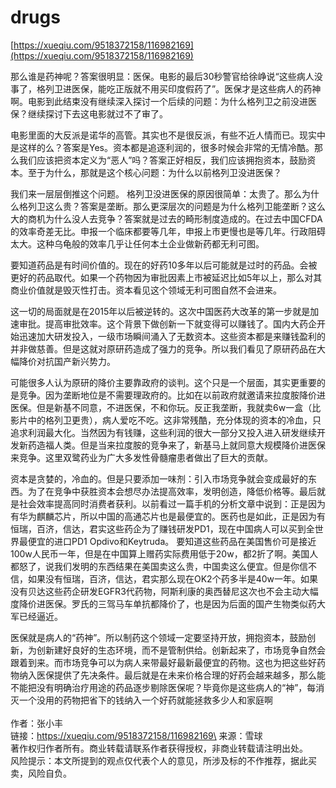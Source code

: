 # drugs

[https://xueqiu.com/9518372158/116982169](https://xueqiu.com/9518372158/116982169)

那么谁是药神呢？答案很明显：医保。电影的最后30秒警官给徐峥说“这些病人没事了，格列卫进医保，能吃正版就不用买印度假药了”。医保才是这些病人的药神啊。电影到此结束没有继续深入探讨一个后续的问题：为什么格列卫之前没进医保？继续探讨下去这电影就过不了审了。

电影里面的大反派是诺华的高管。其实也不是很反派，有些不近人情而已。现实中是这样的么？答案是Yes。资本都是追逐利润的，很多时候会非常的无情冷酷。那么我们应该把资本定义为“恶人”吗？答案正好相反，我们应该拥抱资本，鼓励资本。至于为什么，那就是这个核心问题：为什么以前格列卫没进医保？

我们来一层层倒推这个问题。 格列卫没进医保的原因很简单：太贵了。那么为什么格列卫这么贵？答案是垄断。那么更深层次的问题是为什么格列卫能垄断？这么大的商机为什么没人去竞争？答案就是过去的畸形制度造成的。在过去中国CFDA的效率奇差无比。申报一个临床都要等几年，申报上市更慢也是等几年。行政阻碍太大。这种乌龟般的效率几乎让任何本土企业做新药都无利可图。

要知道药品是有时间价值的。现在的好药10多年以后可能就是过时的药品。会被更好的药品取代。如果一个药物因为审批因素上市被延迟比如5年以上，那么对其商业价值就是毁灭性打击。资本看见这个领域无利可图自然不会进来。

这一切的局面就是在2015年以后被逆转的。这次中国医药大改革的第一步就是加速审批。提高审批效率。这个背景下做创新一下就变得可以赚钱了。国内大药企开始迅速加大研发投入，一级市场瞬间涌入了无数资本。这些资本都是来赚钱盈利的并非做慈善。但是这就对原研药造成了强力的竞争。所以我们看见了原研药品在大幅降价对抗国产新兴势力。

可能很多人认为原研的降价主要靠政府的谈判。这个只是一个层面，其实更重要的是竞争。因为垄断地位是不需要理政府的。比如在以前政府就邀请来拉度胺降价进医保。但是新基不同意，不进医保，不和你玩。反正我垄断，我就卖6w一盒（比影片中的格列卫更贵），病人爱吃不吃。这非常残酷，充分体现的资本的冷血，只追求利润最大化。当然因为有钱赚，这些利润的很大一部分又投入进入研发继续开发新药造福人类。但是当来拉度胺的竞争来了，新基马上就同意大规模降价进医保来竞争。这里双鹭药业为广大多发性骨髓瘤患者做出了巨大的贡献。

资本是贪婪的，冷血的。但是只要添加一味剂：引入市场竞争就会变成最好的东西。为了在竞争中获胜资本会想尽办法提高效率，发明创造，降低价格等。最后就是社会效率提高同时消费者获利。以前看过一篇手机的分析文章中说到：正是因为有华为麒麟芯片，所以中国的高通芯片也是最便宜的。医药也是如此，正是因为有恒瑞，百济，信达，君实这些药企为了赚钱研发PD1，现在中国病人可以买到全世界最便宜的进口PD1 Opdivo和Keytruda。 要知道这些药品在美国售价可是接近100w人民币一年，但是在中国算上赠药实际费用低于20w，都2折了啊。美国人都怒了，说我们发明的东西结果在美国卖这么贵，中国卖这么便宜。但是你信不信，如果没有恒瑞，百济，信达，君实那么现在OK2个药多半是40w一年。如果没有贝达这些药企研发EGFR3代药物，阿斯利康的奥西替尼这次也不会主动大幅度降价进医保。罗氏的三驾马车单抗都降价了，也是因为后面的国产生物类似药大军已经逼近。

医保就是病人的“药神”。所以制药这个领域一定要坚持开放，拥抱资本，鼓励创新，为创新建好良好的生态环境，而不是管制供给。创新起来了，市场竞争自然会跟着到来。而市场竞争可以为病人来带最好最新最便宜的药物。这也为把这些好药物纳入医保提供了先决条件。最后就是在未来价格合理的好药会越来越多，那么能不能把没有明确治疗用途的药品逐步剔除医保呢？毕竟你是这些病人的“神”，每消灭一个没用的药物把省下的钱纳入一个好药就能拯救多少人和家庭啊\
\
作者：张小丰\
链接：https://xueqiu.com/9518372158/116982169\
来源：雪球\
著作权归作者所有。商业转载请联系作者获得授权，非商业转载请注明出处。\
风险提示：本文所提到的观点仅代表个人的意见，所涉及标的不作推荐，据此买卖，风险自负。
